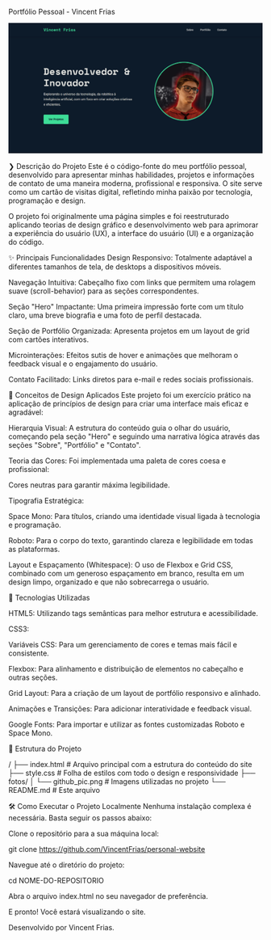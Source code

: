 Portfólio Pessoal - Vincent Frias

![alt text](image.png)

❯ Descrição do Projeto
Este é o código-fonte do meu portfólio pessoal, desenvolvido para apresentar minhas habilidades, projetos e informações de contato de uma maneira moderna, profissional e responsiva. O site serve como um cartão de visitas digital, refletindo minha paixão por tecnologia, programação e design.

O projeto foi originalmente uma página simples e foi reestruturado aplicando teorias de design gráfico e desenvolvimento web para aprimorar a experiência do usuário (UX), a interface do usuário (UI) e a organização do código.

✨ Principais Funcionalidades
Design Responsivo: Totalmente adaptável a diferentes tamanhos de tela, de desktops a dispositivos móveis.

Navegação Intuitiva: Cabeçalho fixo com links que permitem uma rolagem suave (scroll-behavior) para as seções correspondentes.

Seção "Hero" Impactante: Uma primeira impressão forte com um título claro, uma breve biografia e uma foto de perfil destacada.

Seção de Portfólio Organizada: Apresenta projetos em um layout de grid com cartões interativos.

Microinterações: Efeitos sutis de hover e animações que melhoram o feedback visual e o engajamento do usuário.

Contato Facilitado: Links diretos para e-mail e redes sociais profissionais.

🎨 Conceitos de Design Aplicados
Este projeto foi um exercício prático na aplicação de princípios de design para criar uma interface mais eficaz e agradável:

Hierarquia Visual: A estrutura do conteúdo guia o olhar do usuário, começando pela seção "Hero" e seguindo uma narrativa lógica através das seções "Sobre", "Portfólio" e "Contato".

Teoria das Cores: Foi implementada uma paleta de cores coesa e profissional:

Cores neutras para garantir máxima legibilidade.

Tipografia Estratégica:

Space Mono: Para títulos, criando uma identidade visual ligada à tecnologia e programação.

Roboto: Para o corpo do texto, garantindo clareza e legibilidade em todas as plataformas.

Layout e Espaçamento (Whitespace): O uso de Flexbox e Grid CSS, combinado com um generoso espaçamento em branco, resulta em um design limpo, organizado e que não sobrecarrega o usuário.

🚀 Tecnologias Utilizadas

HTML5: Utilizando tags semânticas para melhor estrutura e acessibilidade.

CSS3:

Variáveis CSS: Para um gerenciamento de cores e temas mais fácil e consistente.

Flexbox: Para alinhamento e distribuição de elementos no cabeçalho e outras seções.

Grid Layout: Para a criação de um layout de portfólio responsivo e alinhado.

Animações e Transições: Para adicionar interatividade e feedback visual.

Google Fonts: Para importar e utilizar as fontes customizadas Roboto e Space Mono.

📂 Estrutura do Projeto

/
├── index.html         # Arquivo principal com a estrutura do conteúdo do site
├── style.css          # Folha de estilos com todo o design e responsividade
├── fotos/
│   └── github_pic.png # Imagens utilizadas no projeto
└── README.md          # Este arquivo

🛠️ Como Executar o Projeto Localmente
Nenhuma instalação complexa é necessária. Basta seguir os passos abaixo:

Clone o repositório para a sua máquina local:

git clone https://github.com/VincentFrias/personal-website

Navegue até o diretório do projeto:

cd NOME-DO-REPOSITORIO

Abra o arquivo index.html no seu navegador de preferência.

E pronto! Você estará visualizando o site.

Desenvolvido por Vincent Frias.
